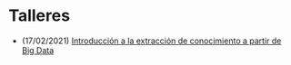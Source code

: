 # Talleres

* (17/02/2021) [Introducción a la extracción de conocimiento a partir de Big Data](https://github.com/d-tomas/workshops/tree/main/20210217)
